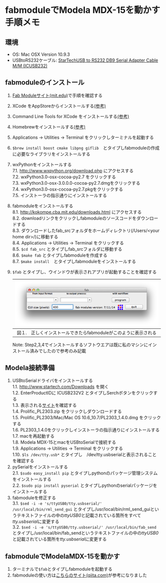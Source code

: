 fabmoduleでModela MDX-15を動かす手順メモ
==============================

環境
----
 * OS: Mac OSX Version 10.9.3
 * USBtoRS232ケーブル: [StarTechUSB to RS232 DB9 Serial Adapter Cable M/M (ICUSB232)](http://www.amazon.com/StarTech-RS232-Serial-Adapter-Cable/dp/B000067SNB/ref=sr_1_16?s=electronics&ie=UTF8&qid=1401599135&sr=1-16&keywords=star+tech+serial)


fabmoduleのインストール
-----------------------
1. [Fab Moduleサイト(mit.edu)](http://kokompe.cba.mit.edu/downloads.html)で手順を確認する
2. XCode をAppStoreからインストールする[(参考)](https://itunes.apple.com/jp/app/xcode/id497799835?mt=12)
3. Command Line Tools for XCode をインストールする[(参考)](http://qiita.com/3yatsu/items/47470091277d46f3fde2)
4. Homebrewをインストールする[(参考)](http://qiita.com/b4b4r07/items/6efebc2f3d1cbbd393fc)
5. Applications -> Utilities -> Terminal をクリックしターミナルを起動する
6. `$brew install boost cmake libpng giflib`　とタイプしfabmoduleの作成に必要なライブラリをインストールする
7. wxPythonをインストールする  
 7.1. http://www.wxpython.org/download.php にアクセスする  
 7.2. wxPython3.0-osx-cocoa-py2.7 をクリックする  
 7.3. wxPython3.0-osx-3.0.0.0-cocoa-py2.7.dmgをクリックする  
 7.4. wxPython3.0-osx-cocoa-py2.7.pkgをクリックする  
 7.5. インストーラの指示通りにインストールする  
8. fabmoduleをインストールする    
 8.1. http://kokompe.cba.mit.edu/downloads.html にアクセスする  
 8.2. downloadリンクをクリックしfabmoduleのソースコードをダウンロードする  
 8.3. ダウンロードしたfab_srcフォルダをホームディレクトリ(/Users/&lt;your home dir&gt;/)に移動する  
 8.4. Applications -> Utilities -> Terminal をクリックする  
 8.5. `$cd fab_src` とタイプしfab_srcフォルダに移動する  
 8.6. `$make fab` とタイプしfabmoduleを作成する  
 8.7. `$make install`　とタイプしfabmoduleをインストールする  
9. `$fab` とタイプし、ウインドウが表示されアプリが起動することを確認する

    |![fab window image](../images/fab_window.png)|
    |:-------------------------------------------:|
    |図１.　正しくインストールできたらfabmoduleがこのように表示される|

    Note: Step2,3,4でインストールするソフトウエアは既に私のマシンにインストール済みでしたので参考のみ記載

Modela接続準備
--------------
1. USBtoSerialドライバをインストールする  
 1.1. http://www.startech.com/Downloads を開く  
 1.2. EnterProductIDに ICUSB232V2 とタイプしSerchボタンをクリックする  
 1.3. 表示される[サイト](http://www.startech.com/Cards-Adapters/Serial-Cards-Adapters/USB-to-RS232-Serial-Adapter-Cable~ICUSB232V2#dnlds)を確認する  
 1.4. Prolific_PL2303.zip をクリックしダウンロードする  
 1.5. Prolific_PL2303/Mac/Mac OS 10.6_10.7/PL2303_1.4.0.dmg をクリックする  
 1.6. PL2303_1.4.0をクリックしインストーラの指示通りにインストールする  
 1.7. macを再起動する  
 1.8. Modela MDX-15とmacをUSBtoSerialで接続する  
 1.9. Applications -> Utilities -> Terminal をクリックする  
 1.10. `$ls /dev/tty.usb*` とタイプし　/dev/tty.usbserialと表示されることを確認する  
2. pySerialをインストールする  
 2.1. `$sudo easy_install pip` とタイプしpythonのパッケージ管理システムをインストールする  
 2.2. `$sudo pip install pyserial` とタイプしpythonのserialパッケージをインストールする  
3. fabmoduleを修正する  
3.1. `$sed -i -e 's/ttyUSB0/tty.usbserial/' /usr/local/bin/rml_send_gui` とタイプし/usr/local/bin/rml_send_guiというテキストファイルの中の*ttyUSB0*と記載されている箇所をすべて*tty.usbserial*に変更する  
3.2. `$sed -i -e 's/ttyUSB0/tty.usbserial/' /usr/local/bin/fab_send` とタイプし/usr/local/bin/fab_sendというテキストファイルの中の*ttyUSB0*と記載されている箇所を*tty.usbserial*に変更する  
 
fabmoduleでModelaMDX-15を動かす
-------------------------------
1. ターミナルで`$fab`とタイプしfabmoduleを起動する
2. fabmoduleの使い方は[こちらのサイト(qiita.com)](http://qiita.com/mio_k/items/231fec28b5491345e469)が参考になりました
 
